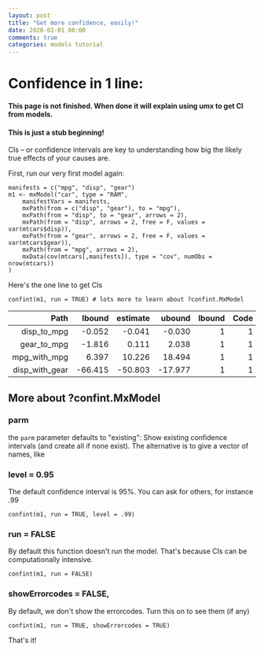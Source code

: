 ```yaml
---
layout: post
title: "Get more confidence, easily!"
date: 2020-02-01 00:00
comments: true
categories: models tutorial
---
```


# Confidence in 1 line:

#### This page is not finished. When done it will explain using umx to get CI from models. 
#### This is just a stub beginning!

CIs –&nbsp;or confidence intervals are key to understanding how big the likely true effects of your causes are.

First, run our very first model again:

``` splus
manifests = c("mpg", "disp", "gear")
m1 <- mxModel("car", type = "RAM",
	manifestVars = manifests,	
	mxPath(from = c("disp", "gear"), to = "mpg"),
	mxPath(from = "disp", to = "gear", arrows = 2),
	mxPath(from = "disp", arrows = 2, free = F, values = var(mtcars$disp)),
	mxPath(from = "gear", arrows = 2, free = F, values = var(mtcars$gear)),
	mxPath(from = "mpg", arrows = 2),
	mxData(cov(mtcars[,manifests]), type = "cov", numObs = nrow(mtcars))
)
```

Here's the one line to get CIs

``` splus
confint(m1, run = TRUE) # lots more to learn about ?confint.MxModel
```

| Path           | lbound  | estimate | ubound  | lbound | Code |
|---------------:|--------:|---------:|--------:|-------:|-----:|
| disp_to_mpg    | -0.052  | -0.041   | -0.030  | 1      | 1    |
| gear_to_mpg    | -1.816  | 0.111    | 2.038   | 1      | 1    |
| mpg_with_mpg   | 6.397   | 10.226   | 18.494  | 1      | 1    |
| disp_with_gear | -66.415 | -50.803  | -17.977 | 1      | 1    |

## More about ?confint.MxModel

### parm
the `parm` parameter defaults to "existing": Show existing confidence intervals (and create all if none exist).
The alternative is to give a vector of names, like

### level = 0.95
The default confidence interval is 95%. You can ask for others, for instance .99

``` splus
confint(m1, run = TRUE, level = .99) 
```

### run = FALSE
By default this function doesn't run the model. That's because CIs can be computationally intensive.

``` splus
confint(m1, run = FALSE) 
```

###  showErrorcodes = FALSE,

By default, we don't show the errorcodes. Turn this on to see them (if any)

``` splus
confint(m1, run = TRUE, showErrorcodes = TRUE) 
```

That's it!